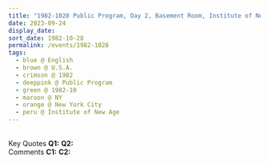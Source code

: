 ```yaml
---
title: "1982-1028 Public Program, Day 2, Basement Room, Institute of New Age, Manhattan, New York City, NY, U.S.A."
date: 2023-09-24
display_date: 
sort_date: 1982-10-28
permalink: /events/1982-1028
tags:
  - blue @ English
  - brown @ U.S.A.
  - crimson @ 1982
  - deeppink @ Public Program
  - green @ 1982-10
  - maroon @ NY
  - orange @ New York City
  - peru @ Institute of New Age
---
```


<br>

<wave-list>
  <list-title color="DarkSeaGreen" width="55">Key Quotes</list-title>
  <list-item color="BlanchedAlmond" width="280"><b>Q1:</b> <i></i></list-item>
  <list-item color="Lavender" width="280"><b>Q2:</b> <i></i></list-item>
</wave-list>

<br>

<wave-list>
  <list-title color="DarkSeaGreen" width="55">Comments</list-title>
  <list-item color="BlanchedAlmond" width="280"><b>C1:</b> <i></i></list-item>
  <list-item color="Lavender" width="280"><b>C2:</b> <i></i></list-item>
</wave-list>